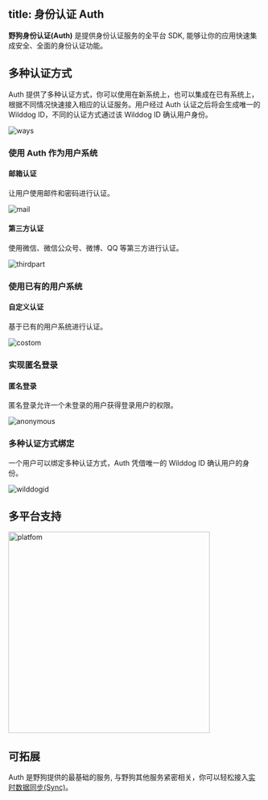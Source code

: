 
title: 身份认证 Auth
---

**野狗身份认证(Auth)** 是提供身份认证服务的全平台 SDK, 能够让你的应用快速集成安全、全面的身份认证功能。


## 多种认证方式

Auth 提供了多种认证方式，你可以使用在新系统上，也可以集成在已有系统上，根据不同情况快速接入相应的认证服务。用户经过 Auth 认证之后将会生成唯一的 Wilddog ID，不同的认证方式通过该 Wilddog ID 确认用户身份。

<img src="/images/manyway.png" alt="ways" >



### 使用 Auth 作为用户系统



#### 邮箱认证

让用户使用邮件和密码进行认证。

<img src="/images/mail.png" alt="mail" >



#### 第三方认证 

使用微信、微信公众号、微博、QQ 等第三方进行认证。

<img src="/images/thirdpart.png" alt="thirdpart" >



### 使用已有的用户系统

#### 自定义认证

基于已有的用户系统进行认证。

<img src="/images/custom.png" alt="costom">



### 实现匿名登录

#### 匿名登录

匿名登录允许一个未登录的用户获得登录用户的权限。

<img src="/images/anonymous.png" alt="anonymous" >



### 多种认证方式绑定

一个用户可以绑定多种认证方式，Auth 凭借唯一的 Wilddog ID 确认用户的身份。

<img src="/images/wilddogid.png" alt="wilddogid" >



## 多平台支持

  <img src="/images/platfomlogo.png" alt="platfom" width="400" >

## 可拓展

Auth 是野狗提供的最基础的服务, 与野狗其他服务紧密相关，你可以轻松接入[实时数据同步(Sync)](/overview/sync.html)。





